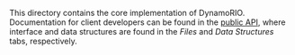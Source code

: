 This directory contains the core implementation of DynamoRIO. Documentation for
client developers can be found in the [public API](http://dynamorio.org/index.html),
where interface and data structures are found in the *Files* and *Data Structures* tabs,
respectively.
